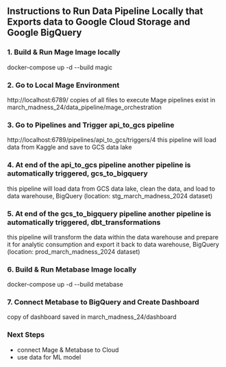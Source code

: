 ## Instructions to Run Data Pipeline Locally that Exports data to Google Cloud Storage and Google BigQuery

### 1. Build & Run Mage Image locally
docker-compose up -d --build magic

### 2. Go to Local Mage Environment
http://localhost:6789/
copies of all files to execute Mage pipelines exist in march_madness_24/data_pipeline/mage_orchestration

### 3. Go to Pipelines and Trigger api_to_gcs pipeline
http://localhost:6789/pipelines/api_to_gcs/triggers/4
this pipeline will load data from Kaggle and save to GCS data lake

### 4. At end of the api_to_gcs pipeline another pipeline is automatically triggered, gcs_to_bigquery
this pipeline will load data from GCS data lake, clean the data, and load to data warehouse, BigQuery (location: stg_march_madness_2024 dataset)

### 5. At end of the gcs_to_bigquery pipeline another pipeline is automatically triggered, dbt_transformations
this pipeline will transform the data within the data warehouse and prepare it for analytic consumption and export it back to data warehouse, BigQuery
(location: prod_march_madness_2024 dataset)

### 6. Build & Run Metabase Image locally
docker-compose up -d --build metabase

### 7. Connect Metabase to BigQuery and Create Dashboard
copy of dashboard saved in march_madness_24/dashboard

### Next Steps
- connect Mage & Metabase to Cloud
- use data for ML model